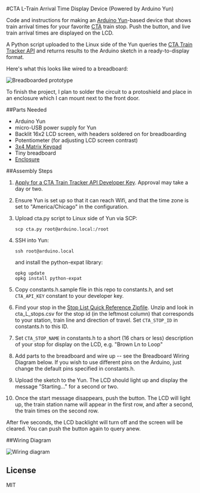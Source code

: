 #CTA L-Train Arrival Time Display Device (Powered by Arduino Yun)

Code and instructions for making an [Arduino Yun](http://arduino.cc/en/Main/ArduinoBoardYun)-based device that shows train arrival times for your favorite [CTA](http://www.transitchicago.com/) train stop.  Push the button, and live train arrival times are displayed on the LCD.

A Python script uploaded to the Linux side of the Yun queries the [CTA Train Tracker API](http://www.transitchicago.com/developers/traintracker.aspx) and returns results to the Arduino sketch in a ready-to-display format.

Here's what this looks like wired to a breadboard:

![Breadboarded prototype](https://raw.githubusercontent.com/gbuesing/yun-cta-train-status/master/images/prototype.jpg)

To finish the project, I plan to solder the circuit to a protoshield and place in an enclosure which I can mount next to the front door.


##Parts Needed

- Arduino Yun
- micro-USB power supply for Yun
- Backlit 16x2 LCD screen, with headers soldered on for breadboarding
- Potentiometer (for adjusting LCD screen contrast)
- [3x4 Matrix Keypad](https://www.adafruit.com/product/419)
- Tiny breadboard
- [Enclosure](https://www.adafruit.com/products/271)


##Assembly Steps

1. [Apply for a CTA Train Tracker API Developer Key](http://www.transitchicago.com/developers/traintrackerapply.aspx). Approval may take a day or two.

2. Ensure Yun is set up so that it can reach Wifi, and that the time zone is set to "America/Chicago" in the configuration.

3. Upload cta.py script to Linux side of Yun via SCP: 

    ```scp cta.py root@arduino.local:/root``` 

4. SSH into Yun: 

    ```ssh root@arduino.local``` 

    and install the python-expat library:

    ```
    opkg update
    opkg install python-expat
    ```

5. Copy constants.h.sample file in this repo to constants.h, and set ```CTA_API_KEY``` constant to your developer key.

6. Find your stop in the [Stop List Quick Reference Zipfile](http://www.transitchicago.com/developers/ttdocs/#_Toc296199909). Unzip and look in cta_L_stops.csv for the stop id (in the leftmost column) that corresponds to your station, train line and direction of travel.  Set ```CTA_STOP_ID``` in constants.h to this ID.

7. Set ```CTA_STOP_NAME``` in constants.h to a short (16 chars or less) description of your stop for display on the LCD, e.g. "Brown Ln to Loop"

8. Add parts to the breadboard and wire up -- see the Breadboard Wiring Diagram below. If you wish to use different pins on the Arduino, just change the default pins specified in constants.h.

9. Upload the sketch to the Yun. The LCD should light up and display the message "Starting..." for a second or two.

10. Once the start message disappears, push the button. The LCD will light up, the train station name will appear in the first row, and after a second, the train times on the second row. 

After five seconds, the LCD backlight will turn off and the screen will be cleared. You can push the button again to query anew.


##Wiring Diagram

![Wiring diagram](https://raw.githubusercontent.com/gbuesing/yun-cta-train-status/master/images/wiring.png)


## License

MIT

